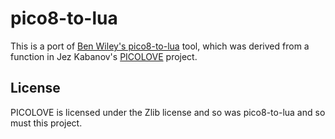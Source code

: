 # pico8-to-lua

This is a port of [Ben Wiley's
pico8-to-lua](https://github.com/benwiley4000/pico8-to-lua/) tool, which was
derived from a function in Jez Kabanov's
[PICOLOVE](https://github.com/picolove/picolove/) project. 

## License 

PICOLOVE is licensed under the Zlib license and so was pico8-to-lua and so must
this project.


